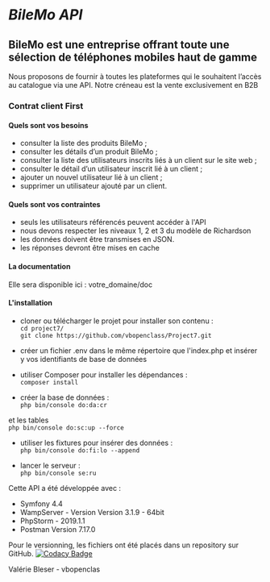 # *BileMo API*

## BileMo est une entreprise offrant toute une sélection de téléphones mobiles haut de gamme

Nous proposons de fournir à toutes les plateformes qui le souhaitent l’accès au catalogue via une API. Notre créneau est la vente exclusivement en B2B

### Contrat client First
#### Quels sont vos besoins
*   consulter la liste des produits BileMo ;
*   consulter les détails d’un produit BileMo ;
*   consulter la liste des utilisateurs inscrits liés à un client sur le site web ;
*   consulter le détail d’un utilisateur inscrit lié à un client ;
*   ajouter un nouvel utilisateur lié à un client ;
*   supprimer un utilisateur ajouté par un client.

#### Quels sont vos contraintes
*   seuls les utilisateurs référencés peuvent accéder à l'API
*   nous devons respecter les niveaux 1, 2 et 3 du modèle de Richardson
*   les données doivent être transmises en JSON.
*   les réponses devront être mises en cache

#### La documentation
Elle sera disponible ici : votre_domaine/doc

#### L'installation
*   cloner ou télécharger le projet pour installer son contenu : <br>
```cd project7/```<br>
```git clone https://github.com/vbopenclass/Project7.git```

*   créer un fichier .env dans le même répertoire que l'index.php et insérer y vos identifiants de base de données
*   utiliser Composer pour installer les dépendances :<br>
```composer install```

*   créer la base de données :<br>
```php bin/console do:da:cr```

et les tables<br>
```php bin/console do:sc:up --force```

*   utiliser les fixtures pour insérer des données :<br>
```php bin/console do:fi:lo --append```

*   lancer le serveur :<br>
```php bin/console se:ru```

Cette API a été développée avec :
*   Symfony 4.4
*   WampServer - Version Version 3.1.9 - 64bit 
*   PhpStorm - 2019.1.1
*   Postman Version 7.17.0

Pour le versionning, les fichiers ont été placés dans un repository sur GitHub.
[![Codacy Badge](https://api.codacy.com/project/badge/Grade/3d25db7847a741f09ad24670adf796ad)](https://www.codacy.com/manual/vbopenclass/Project7?utm_source=github.com&amp;utm_medium=referral&amp;utm_content=vbopenclass/Project7&amp;utm_campaign=Badge_Grade)

Valérie Bleser - vbopenclas<br>